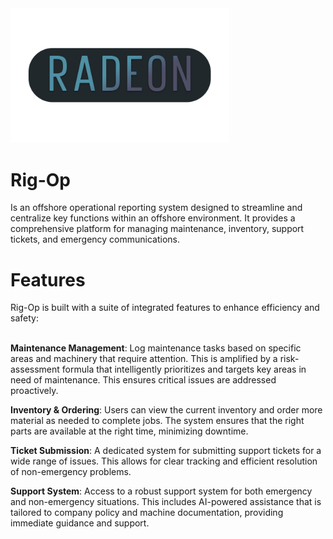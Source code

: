 
 <img src="https://github.com/MorganMart1n/RIG-OP/blob/main/assets/Bar-Logo.png?raw=true" alt="Radeon Logo" width="350"/>
<h1>Rig-Op</h1>   


Is an offshore operational reporting system designed to streamline and centralize key functions within an offshore environment. It provides a comprehensive platform for managing maintenance, inventory, support tickets, and emergency communications.

<h1>Features</h1>
Rig-Op is built with a suite of integrated features to enhance efficiency and safety:<br></br>

**Maintenance Management**: Log maintenance tasks based on specific areas and machinery that require attention. This is amplified by a risk-assessment formula that intelligently prioritizes and targets key areas in need of maintenance. This ensures critical issues are addressed proactively.

**Inventory & Ordering**: Users can view the current inventory and order more material as needed to complete jobs. The system ensures that the right parts are available at the right time, minimizing downtime.

**Ticket Submission**: A dedicated system for submitting support tickets for a wide range of issues. This allows for clear tracking and efficient resolution of non-emergency problems.

**Support System**: Access to a robust support system for both emergency and non-emergency situations. This includes AI-powered assistance that is tailored to company policy and machine documentation, providing immediate guidance and support.
